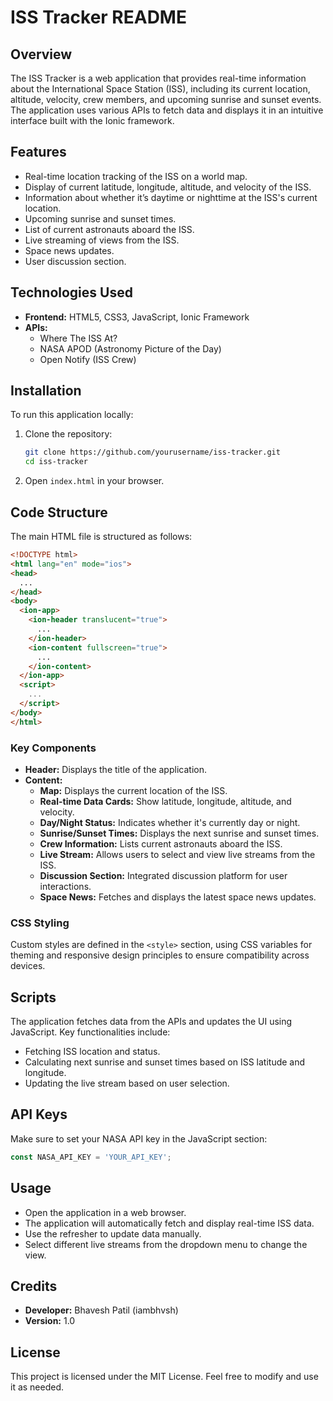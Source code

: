 # ISS Tracker README

## Overview
The ISS Tracker is a web application that provides real-time information about the International Space Station (ISS), including its current location, altitude, velocity, crew members, and upcoming sunrise and sunset events. The application uses various APIs to fetch data and displays it in an intuitive interface built with the Ionic framework.

## Features
- Real-time location tracking of the ISS on a world map.
- Display of current latitude, longitude, altitude, and velocity of the ISS.
- Information about whether it’s daytime or nighttime at the ISS's current location.
- Upcoming sunrise and sunset times.
- List of current astronauts aboard the ISS.
- Live streaming of views from the ISS.
- Space news updates.
- User discussion section.

## Technologies Used
- **Frontend:** HTML5, CSS3, JavaScript, Ionic Framework
- **APIs:** 
  - Where The ISS At?
  - NASA APOD (Astronomy Picture of the Day)
  - Open Notify (ISS Crew)

## Installation
To run this application locally:
1. Clone the repository:
   ```bash
   git clone https://github.com/yourusername/iss-tracker.git
   cd iss-tracker
   ```
2. Open `index.html` in your browser.

## Code Structure
The main HTML file is structured as follows:

```html
<!DOCTYPE html>
<html lang="en" mode="ios">
<head>
  ...
</head>
<body>
  <ion-app>
    <ion-header translucent="true">
      ...
    </ion-header>
    <ion-content fullscreen="true">
      ...
    </ion-content>
  </ion-app>
  <script>
    ...
  </script>
</body>
</html>
```

### Key Components
- **Header:** Displays the title of the application.
- **Content:**
  - **Map:** Displays the current location of the ISS.
  - **Real-time Data Cards:** Show latitude, longitude, altitude, and velocity.
  - **Day/Night Status:** Indicates whether it's currently day or night.
  - **Sunrise/Sunset Times:** Displays the next sunrise and sunset times.
  - **Crew Information:** Lists current astronauts aboard the ISS.
  - **Live Stream:** Allows users to select and view live streams from the ISS.
  - **Discussion Section:** Integrated discussion platform for user interactions.
  - **Space News:** Fetches and displays the latest space news updates.
  
### CSS Styling
Custom styles are defined in the `<style>` section, using CSS variables for theming and responsive design principles to ensure compatibility across devices.

## Scripts
The application fetches data from the APIs and updates the UI using JavaScript. Key functionalities include:
- Fetching ISS location and status.
- Calculating next sunrise and sunset times based on ISS latitude and longitude.
- Updating the live stream based on user selection.

## API Keys
Make sure to set your NASA API key in the JavaScript section:
```javascript
const NASA_API_KEY = 'YOUR_API_KEY';
```

## Usage
- Open the application in a web browser.
- The application will automatically fetch and display real-time ISS data.
- Use the refresher to update data manually.
- Select different live streams from the dropdown menu to change the view.

## Credits
- **Developer:** Bhavesh Patil (iambhvsh)
- **Version:** 1.0

## License
This project is licensed under the MIT License. Feel free to modify and use it as needed.
